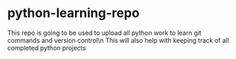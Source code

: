 # python-learning-repo

This repo is going to be used to upload all python work to learn git commands and version control\n
This will also help with keeping track of all completed python projects
